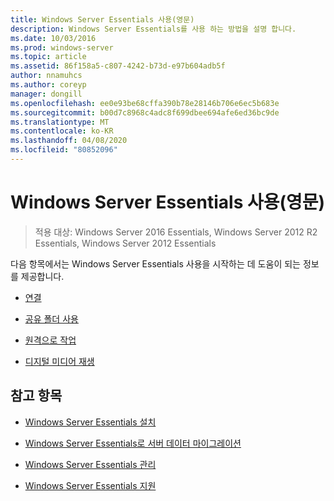 ```yaml
---
title: Windows Server Essentials 사용(영문)
description: Windows Server Essentials를 사용 하는 방법을 설명 합니다.
ms.date: 10/03/2016
ms.prod: windows-server
ms.topic: article
ms.assetid: 86f158a5-c807-4242-b73d-e97b604adb5f
author: nnamuhcs
ms.author: coreyp
manager: dongill
ms.openlocfilehash: ee0e93be68cffa390b78e28146b706e6ec5b683e
ms.sourcegitcommit: b00d7c8968c4adc8f699dbee694afe6ed36bc9de
ms.translationtype: MT
ms.contentlocale: ko-KR
ms.lasthandoff: 04/08/2020
ms.locfileid: "80852096"
---
```

# <a name="use-windows-server-essentials"></a>Windows Server Essentials 사용(영문)

>적용 대상: Windows Server 2016 Essentials, Windows Server 2012 R2 Essentials, Windows Server 2012 Essentials

다음 항목에서는 Windows Server Essentials 사용을 시작하는 데 도움이 되는 정보를 제공합니다.  
  
-   [연결](Get-Connected-in-Windows-Server-Essentials.md)  
  
-   [공유 폴더 사용](Use-Shared-Folders-in-Windows-Server-Essentials.md)  
  
-   [원격으로 작업](Work-Remotely-in-Windows-Server-Essentials.md)  
  
-   [디지털 미디어 재생](Play-Digital-Media-in-Windows-Server-Essentials.md)  
  
## <a name="see-also"></a>참고 항목  
  
-   [Windows Server Essentials 설치](../install/Install-Windows-Server-Essentials.md)  
  
-   [Windows Server Essentials로 서버 데이터 마이그레이션](../migrate/Migrate-Server-Data-to-Windows-Server-Essentials.md)  
  
-   [Windows Server Essentials 관리](../manage/Manage-Windows-Server-Essentials.md)  
  
-   [Windows Server Essentials 지원](../support/Support-Windows-Server-Essentials.md)
